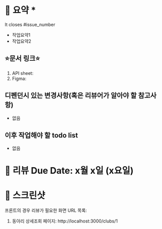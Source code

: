 # 📌 요약 \*
<!-- 닫는 이슈 번호 및 PR 내용에 대한 간단한 요약 표기. -->

It closes #issue_number

- 작업요약1
- 작업요약2

## ⭐문서 링크⭐
<!-- 코드 작성 시 참고한 api시트, figma 링크 첨부 -->
<!-- (백엔드) api 시트: 시트에 변경사항이 발생한 경우 , figma: 리뷰에 도움 될만한 화면(필수아님)-->
1. API sheet: 
2. Figma: 


## 디펜던시 있는 변경사항(혹은 리뷰어가 알아야 할 참고사항)
<!-- 이슈에 관련된 변경사항 외에 주의 깊게 봐야 할 변경사항(예: /common 쪽 코드 변경) -->
- 없음

## 이후 작업해야 할 todo list
<!-- pr이 머지된 후 후속 작업, 혹은 draft pr의 경우 남아있는 todo  -->
- 없음


<!-- 리뷰 요청 시 언제까지 리뷰 해줬으면 좋겠다를 적어주세요  -->
<!-- 급한 경우는 꼭 적어주세요! 안 급하면 생략해도 됨  -->
# 🔴 리뷰 Due Date: x월 x일 (x요일) 


# 📸 스크린샷 
<!-- PR 변경 사항에 대한 스크린샷이나 .gif 파일 -->
프론트의 경우 리뷰가 필요한 화면 URL 목록: 

1. 동아리 상세조회 페이지: http://localhost:3000/clubs/1
